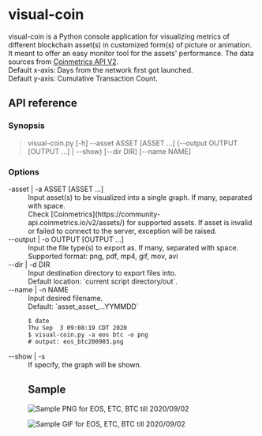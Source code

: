 # visual-coin
visual-coin is a Python console application for visualizing metrics of different blockchain asset(s) in customized form(s) of picture or animation. It meant to offer an easy monitor tool for the assets' performance. The data sources from [Coinmetrics API V2](https://docs.coinmetrics.io/api/v2/).               
Default x-axis: Days from the network first got launched.   
Default y-axis: Cumulative Transaction Count.

## API reference
### Synopsis
> visual-coin.py [-h] --asset ASSET [ASSET ...] (--output OUTPUT [OUTPUT ...] | --show) [--dir DIR] [--name NAME]


### Options
<dl>
  <dt>-asset | -a ASSET [ASSET ...]
  <dd>Input asset(s) to be visualized into a single graph. If many, separated with space.
  <dd> Check [Coinmetrics](https://community-api.coinmetrics.io/v2/assets/) for supported assets. If asset is invalid or failed to connect to the server, exception will be raised.

  <dt>--output | -o OUTPUT [OUTPUT ...]
  <dd>Input the file type(s) to export as. If many, separated with space.
  <dd>Supported format: png, pdf, mp4, gif, mov, avi

  <dt>--dir | -d DIR
  <dd>Input destination directory to export files into.   
  <dd>Default location: `current script directory/out`.

  <dt>--name | -n NAME
  <dd>Input desired filename.
  <dd>Default: `asset_asset_...YYMMDD`    

    $ date
    Thu Sep  3 09:08:19 CDT 2020
    $ visual-coin.py -a eos btc -o png
    # output: eos_btc200903.png

  <dt>--show | -s
  <dd>If specify, the graph will be shown.
<dl>

## Sample
![Sample PNG for EOS, ETC, BTC till 2020/09/02](https://github.com/qsuelin/visual-coin/blob/master/sample/eos_etc_btc200902.png)

![Sample GIF for EOS, ETC, BTC till 2020/09/02](https://github.com/qsuelin/visual-coin/blob/master/sample/eos_etc_btc200902.gif)
